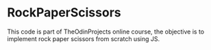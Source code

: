 # RockPaperScissors
This code is part of TheOdinProjects online course, the objective is to implement rock paper scissors from scratch using JS.